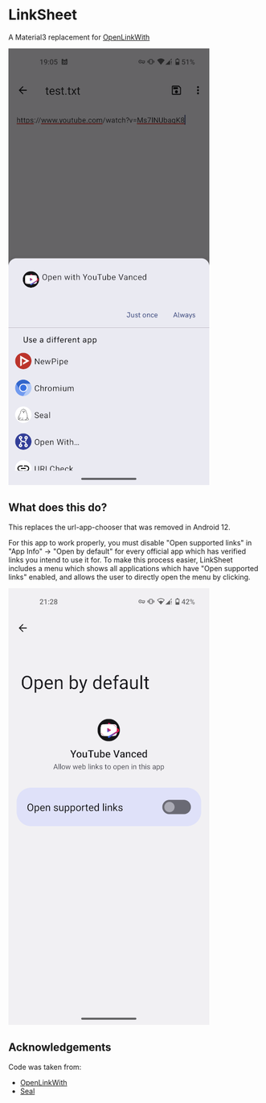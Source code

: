 # LinkSheet

A Material3 replacement for [OpenLinkWith](https://github.com/tasomaniac/OpenLinkWith)

![](readme/screenshot.png)

## What does this do?

This replaces the url-app-chooser that was removed in Android 12.

For this app to work properly, you must disable "Open supported links" in "App Info" -> "Open by
default" for every official app which has verified links you intend to use it for. To make this
process easier, LinkSheet includes a menu which shows all applications which have "Open supported
links" enabled, and allows the user to directly open the menu by clicking.

![](readme/screenshot2.png)

## Acknowledgements

Code was taken from:

* [OpenLinkWith](https://github.com/tasomaniac/OpenLinkWith)
* [Seal](https://github.com/JunkFood02/Seal)


